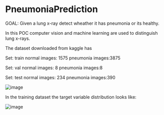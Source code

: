 # PneumoniaPrediction
GOAL: Given a lung x-ray detect wheather it has pneumonia or its healthy. 

In this POC computer vision and machine learning are used to distinguish lung x-rays.

The dataset downloaded from kaggle has 

Set: train   normal images: 1575  pneumonia images:3875

Set: val   normal images: 8  pneumonia images:8

Set: test   normal images: 234  pneumonia images:390

![image](https://user-images.githubusercontent.com/107737679/190056638-fc2f2692-70ba-4ac2-ab85-a7f5a23db3c0.png)


In the training dataset the target variable distribution looks like:

![image](https://user-images.githubusercontent.com/107737679/190056579-a7e24fc7-8e9d-43dd-8f42-bde3cf048c81.png)




